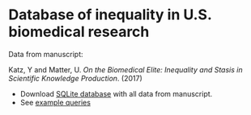 Database of inequality in U.S. biomedical research
===================================

Data from manuscript:

Katz, Y and Matter, U. *On the Biomedical Elite: Inequality and Stasis in Scientific Knowledge Production*. (2017)

* Download [SQLite database](https://figshare.com/account/projects/15891/articles/5173261) with all data from manuscript.
* See [example queries](examples.md)

